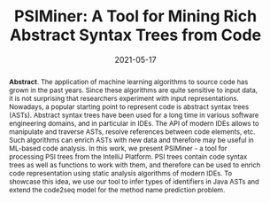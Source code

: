 ---
title: "PSIMiner: A Tool for Mining Rich Abstract Syntax Trees from Code"
authors: '<i>Egor Spirin, Egor Bogomolov, Vladimir Kovalenko, and Timofey Bryksin</i>'
status: "published"
collection: publications
permalink: /publication/2021-05-17-psiminer
date: 2021-05-17
venue: "proceedings of <b>MSR'21</b>"
pdf: 'https://arxiv.org/abs/2103.12778'
paperurl: 'https://doi.org/10.1109/MSR52588.2021.00014'
tool: 'https://github.com/JetBrains-Research/psiminer'
video: 'https://www.youtube.com/watch?v=isgfJL4-9Yg'
abstract: '<p><b>Abstract</b>. The application of machine learning algorithms to source code has grown in the past years. Since these algorithms are quite sensitive to input data, it is not surprising that researchers experiment with input representations. Nowadays, a popular starting point to represent code is abstract syntax trees (ASTs). Abstract syntax trees have been used for a long time in various software engineering domains, and in particular in IDEs. The API of modern IDEs allows to manipulate and traverse ASTs, resolve references between code elements, etc. Such algorithms can enrich ASTs with new data and therefore may be useful in ML-based code analysis. In this work, we present PSIMiner - a tool for processing PSI trees from the IntelliJ Platform. PSI trees contain code syntax trees as well as functions to work with them, and therefore can be used to enrich code representation using static analysis algorithms of modern IDEs. To showcase this idea, we use our tool to infer types of identifiers in Java ASTs and extend the code2seq model for the method name prediction problem.</p>'
---